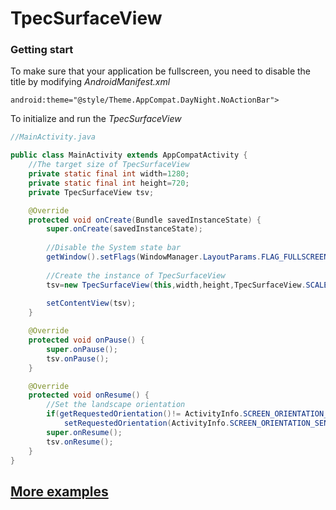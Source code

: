# TpecSurfaceView

### Getting start

To make sure that your application be fullscreen, you need to disable the title by modifying *AndroidManifest.xml*
```
android:theme="@style/Theme.AppCompat.DayNight.NoActionBar">
```
To initialize and run the *TpecSurfaceView*
```java
//MainActivity.java

public class MainActivity extends AppCompatActivity {
    //The target size of TpecSurfaceView
    private static final int width=1280;
    private static final int height=720;
    private TpecSurfaceView tsv;

    @Override
    protected void onCreate(Bundle savedInstanceState) {
        super.onCreate(savedInstanceState);
        
        //Disable the System state bar
        getWindow().setFlags(WindowManager.LayoutParams.FLAG_FULLSCREEN,WindowManager.LayoutParams.FLAG_FULLSCREEN);
        
        //Create the instance of TpecSurfaceView
        tsv=new TpecSurfaceView(this,width,height,TpecSurfaceView.SCALEMOD_PRESERVE);
        
        setContentView(tsv);
    }

    @Override
    protected void onPause() {
        super.onPause();
        tsv.onPause();
    }

    @Override
    protected void onResume() {
        //Set the landscape orientation
        if(getRequestedOrientation()!= ActivityInfo.SCREEN_ORIENTATION_SENSOR_LANDSCAPE)
            setRequestedOrientation(ActivityInfo.SCREEN_ORIENTATION_SENSOR_LANDSCAPE);
        super.onResume();
        tsv.onResume();
    }
}

```

## [More examples](https://github.com/TPEC/TpecSurfaceView/tree/master/examples/src/main/java/pers/tpec/framework/examples)